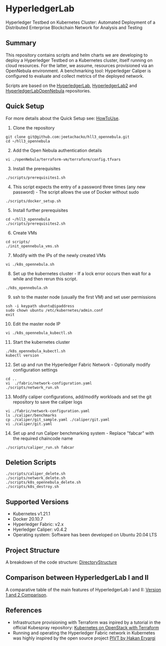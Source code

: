# HyperledgerLab

Hyperledger Testbed on Kubernetes Cluster: Automated Deployment of a Distributed Enterprise Blockchain Network for Analysis and Testing

## Summary

This repository contains scripts and helm charts we are developing to deploy a Hyperledger Testbed
on a Kubernetes cluster, itself running on cloud resources. For the latter, we assume, resources
provisioned via an OpenNebula environment.
A benchmarking tool: Hyperledger Caliper is configured to evaluate and collect metrics of the deployed network.

Scripts are based on the [HyperledgerLab](https://github.com/MSRG/HyperLedgerLab), [HyperledgerLab2](https://gitlab.lrz.de/ga32nac/hyperledgerlab2) and [HyperledgerLabOpenNebula](https://github.com/anandzol/HLL-OpenNebula) repositories.

## Quick Setup

For more details about the Quick Setup see: [HowToUse](docs/HowToUse.md).
1. Clone the repository
```shell
git clone git@github.com:jeetachacko/hll3_opennebula.git
cd ~/hll3_opennebula
```
2. Add the Open Nebula authentication details
```shell
vi ./openNebula/terraform-vm/terraform/config.tfvars
```
3. Install the prerequisites
```shell
./scripts/prerequisites1.sh
```
4. This script expects the entry of a password three times (any new password) - The script allows the use of Docker without sudo
```shell
./scripts/docker_setup.sh
```
5. Install further prerequisites
```shell
cd ~/hll3_opennebula
./scripts/prerequisites2.sh
```
6. Create VMs
```shell
cd scripts/
./init_opennebula_vms.sh 
```
7. Modify with the IPs of the newly created VMs
```shell
vi ./k8s_opennebula.sh
```
8. Set up the kubernetes cluster - If a lock error occurs then wait for a while and then rerun this script.
```shell
./k8s_opennebula.sh
```
9. ssh to the master node (usually the first VM) and set user permissions
```shell
ssh -i keypath ubuntu@ipaddress
sudo chown ubuntu /etc/kubernetes/admin.conf
exit
```
10. Edit the master node IP
```shell
vi ./k8s_opennebula_kubectl.sh
```
11. Start the kubernetes cluster
```shell
./k8s_opennebula_kubectl.sh
kubectl version
```
12. Set up and run the Hyperledger Fabric Network - Optionally modify configuration settings
```shell
cd ..
vi  ./fabric/network-configuration.yaml
./scripts/network_run.sh
```
13. Modify caliper configurations, add/modify workloads and set the git repository to save the caliper logs
```shell
vi ./fabric/network-configuration.yaml
ls ./caliper/benchmarks
cp ./caliper/git_sample.yaml ./caliper/git.yaml
vi ./caliper/git.yaml
```
14. Set up and run Caliper benchmarking system - Replace "fabcar" with the required chaincode name
```shell
./scripts/caliper_run.sh fabcar
```
## Deletion Scripts
```shell
./scripts/caliper_delete.sh
./scripts/network_delete.sh
./scripts/k8s_opennebula_delete.sh
./scripts/k8s_destroy.sh
```
## Supported Versions

- Kubernetes v1.21.1
- Docker 20.10.7
- Hyperledger Fabric: v2.x
- Hyerledger Caliper: v0.4.2
- Operating system: Software has been developed on Ubuntu 20.04 LTS

## Project Structure

A breakdown of the code structure: [DirectoryStructure](docs/DirectoryStructure.md)

## Comparison between HyperledgerLab I and II

A comparative table of the main features of HyperledgerLab I and II: [Version 1 and 2 Comparison](./docs/ComparativeTable.md).

## References

- Infrastructure provisioning with Terraform was inpired by a tutorial in the official Kubespray repository: [Kubernetes on OpenStack with Terraform](https://github.com/kubernetes-sigs/kubespray/tree/master/contrib/terraform/openstack)
- Running and operating the Hyperledger Fabric network in Kubernetes was highly inspired by the open source project [PIVT by Hakan Eryargi](https://github.com/hyfen-nl/PIVT)
